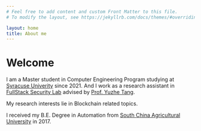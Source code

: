 ```yaml
---
# Feel free to add content and custom Front Matter to this file.
# To modify the layout, see https://jekyllrb.com/docs/themes/#overriding-theme-defaults

layout: home
title: About me
---
```

# Welcome

I am a Master student in Computer Engineering Program studying at [Syracuse Univerity](https://www.syracuse.edu/) since 2021. And I work as a research assistant in [FullStack Security Lab](https://tristartom.github.io/members.html) advised by [Prof. Yuzhe Tang](https://tristartom.github.io/index.html).

My research interests lie in Blockchain related topics.

I received my B.E. Degree in Automation from [South China Agricultural University](https://english.scau.edu.cn/) in 2017.
